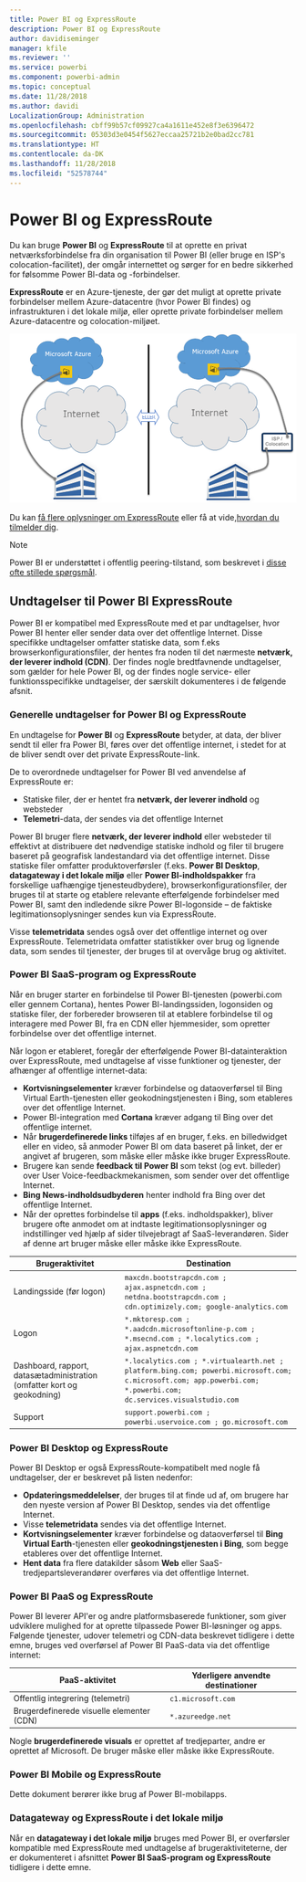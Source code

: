 ```yaml
---
title: Power BI og ExpressRoute
description: Power BI og ExpressRoute
author: davidiseminger
manager: kfile
ms.reviewer: ''
ms.service: powerbi
ms.component: powerbi-admin
ms.topic: conceptual
ms.date: 11/28/2018
ms.author: davidi
LocalizationGroup: Administration
ms.openlocfilehash: cbff99b57cf09927ca4a1611e452e8f3e6396472
ms.sourcegitcommit: 05303d3e0454f5627eccaa25721b2e0bad2cc781
ms.translationtype: HT
ms.contentlocale: da-DK
ms.lasthandoff: 11/28/2018
ms.locfileid: "52578744"
---
```

# <a name="power-bi-and-expressroute"></a>Power BI og ExpressRoute
Du kan bruge **Power BI** og **ExpressRoute** til at oprette en privat netværksforbindelse fra din organisation til Power BI (eller bruge en ISP's colocation-facilitet), der omgår internettet og sørger for en bedre sikkerhed for følsomme Power BI-data og -forbindelser.

**ExpressRoute** er en Azure-tjeneste, der gør det muligt at oprette private forbindelser mellem Azure-datacentre (hvor Power BI findes) og infrastrukturen i det lokale miljø, eller oprette private forbindelser mellem Azure-datacentre og colocation-miljøet.

![](media/service-admin-power-bi-expressroute/pbi_expressroute_1.png)

Du kan [få flere oplysninger om ExpressRoute](https://azure.microsoft.com/services/expressroute/) eller få at vide,[hvordan du tilmelder dig](https://azure.microsoft.com/pricing/details/expressroute/).

> [!NOTE]
> Power BI er understøttet i offentlig peering-tilstand, som beskrevet i [disse ofte stillede spørgsmål](https://docs.microsoft.com/azure/expressroute/expressroute-faqs).
> 
> 

## <a name="power-bi-expressroute-exceptions"></a>Undtagelser til Power BI ExpressRoute
Power BI er kompatibel med ExpressRoute med et par undtagelser, hvor Power BI henter eller sender data over det offentlige Internet. Disse specifikke undtagelser omfatter statiske data, som f.eks browserkonfigurationsfiler, der hentes fra noden til det nærmeste **netværk, der leverer indhold (CDN)**. Der findes nogle bredtfavnende undtagelser, som gælder for hele Power BI, og der findes nogle service- eller funktionsspecifikke undtagelser, der særskilt dokumenteres i de følgende afsnit.

### <a name="overall-exceptions-to-power-bi-and-expressroute"></a>Generelle undtagelser for Power BI og ExpressRoute
En undtagelse for **Power BI** og **ExpressRoute** betyder, at data, der bliver sendt til eller fra Power BI, føres over det offentlige internet, i stedet for at de bliver sendt over det private ExpressRoute-link.

De to overordnede undtagelser for Power BI ved anvendelse af ExpressRoute er:

* Statiske filer, der er hentet fra **netværk, der leverer indhold** og websteder
* **Telemetri**-data, der sendes via det offentlige Internet

Power BI bruger flere **netværk, der leverer indhold** eller websteder til effektivt at distribuere det nødvendige statiske indhold og filer til brugere baseret på geografisk landestandard via det offentlige internet. Disse statiske filer omfatter produktoverførsler (f.eks. **Power BI Desktop**, **datagateway i det lokale miljø** eller **Power BI-indholdspakker** fra forskellige uafhængige tjenesteudbydere), browserkonfigurationsfiler, der bruges til at starte og etablere relevante efterfølgende forbindelser med Power BI, samt den indledende sikre Power BI-logonside – de faktiske legitimationsoplysninger sendes kun via ExpressRoute.   

Visse **telemetridata** sendes også over det offentlige internet og over ExpressRoute. Telemetridata omfatter statistikker over brug og lignende data, som sendes til tjenester, der bruges til at overvåge brug og aktivitet.

### <a name="power-bi-saas-application-and-expressroute"></a>Power BI SaaS-program og ExpressRoute
Når en bruger starter en forbindelse til Power BI-tjenesten (powerbi.com eller gennem Cortana), hentes Power BI-landingssiden, logonsiden og statiske filer, der forbereder browseren til at etablere forbindelse til og interagere med Power BI, fra en CDN eller hjemmesider, som opretter forbindelse over det offentlige internet.

Når logon er etableret, foregår der efterfølgende Power BI-datainteraktion over ExpressRoute, med undtagelse af visse funktioner og tjenester, der afhænger af offentlige internet-data:

* **Kortvisningselementer** kræver forbindelse og dataoverførsel til Bing Virtual Earth-tjenesten eller geokodningstjenesten i Bing, som etableres over det offentlige Internet.
* Power BI-integration med **Cortana** kræver adgang til Bing over det offentlige internet.
* Når **brugerdefinerede links** tilføjes af en bruger, f.eks. en billedwidget eller en video, så anmoder Power BI om data baseret på linket, der er angivet af brugeren, som måske eller måske ikke bruger ExpressRoute.
* Brugere kan sende **feedback til Power BI** som tekst (og evt. billeder) over User Voice-feedbackmekanismen, som sender over det offentlige Internet.
* **Bing News-indholdsudbyderen** henter indhold fra Bing over det offentlige Internet.
* Når der oprettes forbindelse til **apps** (f.eks. indholdspakker), bliver brugere ofte anmodet om at indtaste legitimationsoplysninger og indstillinger ved hjælp af sider tilvejebragt af SaaS-leverandøren. Sider af denne art bruger måske eller måske ikke ExpressRoute.

| Brugeraktivitet | Destination |
| --- | --- |
| Landingsside (før logon) |`maxcdn.bootstrapcdn.com ; ajax.aspnetcdn.com ; netdna.bootstrapcdn.com ; cdn.optimizely.com; google-analytics.com ` |
| Logon |`*.mktoresp.com ; *.aadcdn.microsoftonline-p.com ; *.msecnd.com ; *.localytics.com ; ajax.aspnetcdn.com` |
| Dashboard, rapport, datasætadministration (omfatter kort og geokodning) |`*.localytics.com ; *.virtualearth.net ; platform.bing.com; powerbi.microsoft.com; c.microsoft.com; app.powerbi.com; *.powerbi.com; dc.services.visualstudio.com ` |
| Support |`support.powerbi.com ; powerbi.uservoice.com ; go.microsoft.com ` |

### <a name="power-bi-desktop-and-expressroute"></a>Power BI Desktop og ExpressRoute
Power BI Desktop er også ExpressRoute-kompatibelt med nogle få undtagelser, der er beskrevet på listen nedenfor:

* **Opdateringsmeddelelser**, der bruges til at finde ud af, om brugere har den nyeste version af Power BI Desktop, sendes via det offentlige Internet.
* Visse **telemetridata** sendes via det offentlige Internet.
* **Kortvisningselementer** kræver forbindelse og dataoverførsel til **Bing Virtual Earth**-tjenesten eller **geokodningstjenesten i Bing**, som begge etableres over det offentlige Internet.
* **Hent data** fra flere datakilder såsom **Web** eller SaaS-tredjepartsleverandører overføres via det offentlige Internet.

### <a name="power-bi-paas-and-expressroute"></a>Power BI PaaS og ExpressRoute
Power BI leverer API'er og andre platformsbaserede funktioner, som giver udviklere mulighed for at oprette tilpassede Power BI-løsninger og apps. Følgende tjenester, udover telemetri og CDN-data beskrevet tidligere i dette emne, bruges ved overførsel af Power BI PaaS-data via det offentlige internet:

| PaaS-aktivitet | Yderligere anvendte destinationer |
| --- | --- |
| Offentlig integrering (telemetri) |`c1.microsoft.com` |
| Brugerdefinerede visuelle elementer (CDN) |`*.azureedge.net` |

Nogle **brugerdefinerede visuals** er oprettet af tredjeparter, andre er oprettet af Microsoft. De bruger måske eller måske ikke ExpressRoute.

### <a name="power-bi-mobile-and-expressroute"></a>Power BI Mobile og ExpressRoute
Dette dokument berører ikke brug af Power BI-mobilapps.  

### <a name="on-premises-data-gateway-and-expressroute"></a>Datagateway og ExpressRoute i det lokale miljø
Når en **datagateway i det lokale miljø** bruges med Power BI, er overførsler kompatible med ExpressRoute med undtagelse af brugeraktiviteterne, der er dokumenteret i afsnittet **Power BI SaaS-program og ExpressRoute** tidligere i dette emne.  

